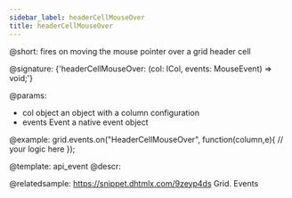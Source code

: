 ```yaml
---
sidebar_label: headerCellMouseOver
title: headerCellMouseOver
---          
```


@short: fires on moving the mouse pointer over a grid header cell

@signature: {'headerCellMouseOver: (col: ICol, events: MouseEvent) => void;'}

@params:
- col		object		an object with a column configuration
- events	Event		a native event object

@example:
grid.events.on("HeaderCellMouseOver", function(column,e){
    // your logic here
});


@template: api_event
@descr:

@relatedsample:
https://snippet.dhtmlx.com/9zeyp4ds	Grid. Events

